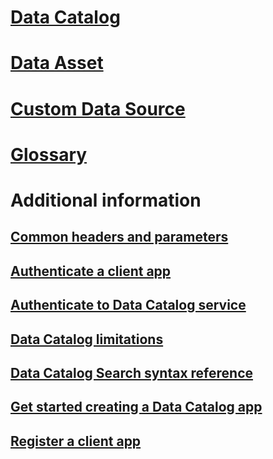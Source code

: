 # [Data Catalog](data-catalog-data-catalog.md)
# [Data Asset](data-catalog-data-asset.md)
# [Custom Data Source](data-catalog-custom-data-source.md)
# [Glossary](data-catalog-glossary.md)
# Additional information
## [Common headers and parameters](Common-headers-and-parameters.md)
## [Authenticate a client app](Authenticate-a-client-app.md)
## [Authenticate to Data Catalog service](Authenticate-to-Data-Catalog-service.md)
## [Data Catalog limitations](Data-Catalog-limitations.md)
## [Data Catalog Search syntax reference](Data-Catalog-Search-syntax-reference.md)
## [Get started creating a Data Catalog app](Get-started-creating-a-Data-Catalog-app.md)
## [Register a client app](Register-a-client-app.md)